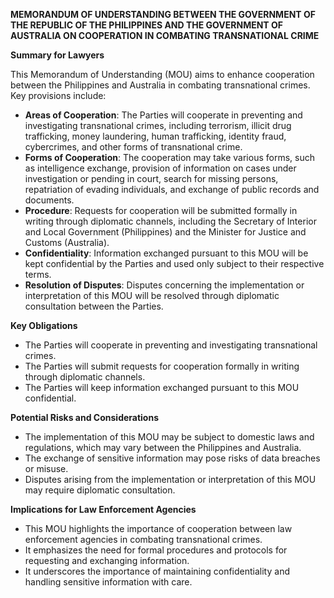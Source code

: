 **MEMORANDUM OF UNDERSTANDING BETWEEN THE GOVERNMENT OF THE REPUBLIC OF THE PHILIPPINES AND THE GOVERNMENT OF AUSTRALIA ON COOPERATION IN COMBATING TRANSNATIONAL CRIME**

**Summary for Lawyers**

This Memorandum of Understanding (MOU) aims to enhance cooperation between the Philippines and Australia in combating transnational crimes. Key provisions include:

*   **Areas of Cooperation**: The Parties will cooperate in preventing and investigating transnational crimes, including terrorism, illicit drug trafficking, money laundering, human trafficking, identity fraud, cybercrimes, and other forms of transnational crime.
*   **Forms of Cooperation**: The cooperation may take various forms, such as intelligence exchange, provision of information on cases under investigation or pending in court, search for missing persons, repatriation of evading individuals, and exchange of public records and documents.
*   **Procedure**: Requests for cooperation will be submitted formally in writing through diplomatic channels, including the Secretary of Interior and Local Government (Philippines) and the Minister for Justice and Customs (Australia).
*   **Confidentiality**: Information exchanged pursuant to this MOU will be kept confidential by the Parties and used only subject to their respective terms.
*   **Resolution of Disputes**: Disputes concerning the implementation or interpretation of this MOU will be resolved through diplomatic consultation between the Parties.

**Key Obligations**

*   The Parties will cooperate in preventing and investigating transnational crimes.
*   The Parties will submit requests for cooperation formally in writing through diplomatic channels.
*   The Parties will keep information exchanged pursuant to this MOU confidential.

**Potential Risks and Considerations**

*   The implementation of this MOU may be subject to domestic laws and regulations, which may vary between the Philippines and Australia.
*   The exchange of sensitive information may pose risks of data breaches or misuse.
*   Disputes arising from the implementation or interpretation of this MOU may require diplomatic consultation.

**Implications for Law Enforcement Agencies**

*   This MOU highlights the importance of cooperation between law enforcement agencies in combating transnational crimes.
*   It emphasizes the need for formal procedures and protocols for requesting and exchanging information.
*   It underscores the importance of maintaining confidentiality and handling sensitive information with care.